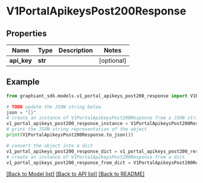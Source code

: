 # V1PortalApikeysPost200Response


## Properties

Name | Type | Description | Notes
------------ | ------------- | ------------- | -------------
**api_key** | **str** |  | [optional] 

## Example

```python
from graphiant_sdk.models.v1_portal_apikeys_post200_response import V1PortalApikeysPost200Response

# TODO update the JSON string below
json = "{}"
# create an instance of V1PortalApikeysPost200Response from a JSON string
v1_portal_apikeys_post200_response_instance = V1PortalApikeysPost200Response.from_json(json)
# print the JSON string representation of the object
print(V1PortalApikeysPost200Response.to_json())

# convert the object into a dict
v1_portal_apikeys_post200_response_dict = v1_portal_apikeys_post200_response_instance.to_dict()
# create an instance of V1PortalApikeysPost200Response from a dict
v1_portal_apikeys_post200_response_from_dict = V1PortalApikeysPost200Response.from_dict(v1_portal_apikeys_post200_response_dict)
```
[[Back to Model list]](../README.md#documentation-for-models) [[Back to API list]](../README.md#documentation-for-api-endpoints) [[Back to README]](../README.md)


